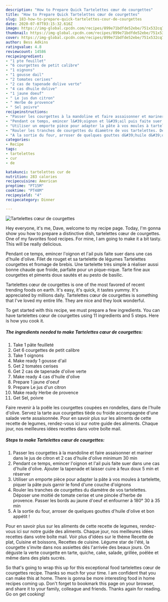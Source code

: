 ```yaml
---
description: "How to Prepare Quick Tartelettes cœur de courgettes"
title: "How to Prepare Quick Tartelettes cœur de courgettes"
slug: 183-how-to-prepare-quick-tartelettes-cour-de-courgettes
date: 2020-07-07T03:15:32.616Z
image: https://img-global.cpcdn.com/recipes/899e71bdfde52ebe/751x532cq70/tartelettes-coeur-de-courgettes-photo-principale-de-la-recette.jpg
thumbnail: https://img-global.cpcdn.com/recipes/899e71bdfde52ebe/751x532cq70/tartelettes-coeur-de-courgettes-photo-principale-de-la-recette.jpg
cover: https://img-global.cpcdn.com/recipes/899e71bdfde52ebe/751x532cq70/tartelettes-coeur-de-courgettes-photo-principale-de-la-recette.jpg
author: Bess Adkins
ratingvalue: 4.8
reviewcount: 14586
recipeingredient:
- "1 pte feuillet"
- "6 courgettes de petit calibre"
- "1 oignons"
- "1 gousse dail"
- "2 tomates cerises"
- "2 cas de tapenade dolive verte"
- "4 cas dhuile dolive"
- "1 jaune doeuf"
- " Le jus dun citron"
- " Herbe de provence"
- " Sel poivre"
recipeinstructions:
- "Passer les courgettes à la mandoline et faire assaisonner et mariner dans le jus de citron et 2 cas d&#39;huile d&#39;olive minimum 30 min"
- "Pendant ce temps, emincer l&#39;oignon et l&#39;ail puis faite suer dans une cas d&#39;huile d&#39;olive. Ajouter la tapenade et laisser cuire à feux doux 5 min et réserver"
- "Utiliser un emporte pièce pour adapter la pâte à vos moules à tartelette, piquer la pâte puis garnir le fond d&#39;une couche d&#39;oignons"
- "Rouler les tranches de courgettes du diamètre de vos tartelettes. Déposer une moitié de tomate cerise et une pincée d&#39;herbe de provence. Passer les bords au jaune d&#39;oeuf et enfourner à 180° 30 à 35 min"
- "A la sortie du four, arroser de quelques gouttes d&#39;huile d&#39;olive et bon appétit !"
categories:
- Recipe
tags:
- tartelettes
- cur
- de

katakunci: tartelettes cur de 
nutrition: 283 calories
recipecuisine: American
preptime: "PT15M"
cooktime: "PT48M"
recipeyield: "4"
recipecategory: Dinner

---
```



![Tartelettes cœur de courgettes](https://img-global.cpcdn.com/recipes/899e71bdfde52ebe/751x532cq70/tartelettes-coeur-de-courgettes-photo-principale-de-la-recette.jpg)

Hey everyone, it's me, Dave, welcome to my recipe page. Today, I'm gonna show you how to prepare a distinctive dish, tartelettes cœur de courgettes. One of my favorites food recipes. For mine, I am going to make it a bit tasty. This will be really delicious.

Pendant ce temps, emincer l&#39;oignon et l&#39;ail puis faite suer dans une cas d&#39;huile d&#39;olive. Filet de rouget et sa tartelette de légumes Tartelettes courgettes et fromage de brebis. Une tartelette très simple à réaliser aussi bonne chaude que froide, parfaite pour un pique-nique. Tarte fine aux courgettes et piments doux sautés et au pesto de basilic.

Tartelettes cœur de courgettes is one of the most favored of recent trending foods on earth. It's easy, it's quick, it tastes yummy. It's appreciated by millions daily. Tartelettes cœur de courgettes is something that I've loved my entire life. They are nice and they look wonderful.


To get started with this recipe, we must prepare a few ingredients. You can have tartelettes cœur de courgettes using 11 ingredients and 5 steps. Here is how you cook it.

<!--inarticleads1-->

##### The ingredients needed to make Tartelettes cœur de courgettes:

1. Take 1 pâte feuilleté
1. Get 6 courgettes de petit calibre
1. Take 1 oignons
1. Make ready 1 gousse d&#39;ail
1. Get 2 tomates cerises
1. Get 2 cas de tapenade d&#39;olive verte
1. Make ready 4 cas d&#39;huile d&#39;olive
1. Prepare 1 jaune d&#39;oeuf
1. Prepare  Le jus d&#39;un citron
1. Make ready  Herbe de provence
1. Get  Sel, poivre


Faire revenir à la poêle les courgettes coupées en rondelles, dans de l&#39;huile d&#39;olive. Servez la tarte aux courgettes tiède ou froide accompagnée d&#39;une salade verte assaisonnée. Pour en savoir plus sur les aliments de cette recette de legumes, rendez-vous ici sur notre guide des aliments. Chaque jour, nos meilleures idées recettes dans votre boîte mail. 

<!--inarticleads2-->

##### Steps to make Tartelettes cœur de courgettes:

1. Passer les courgettes à la mandoline et faire assaisonner et mariner dans le jus de citron et 2 cas d&#39;huile d&#39;olive minimum 30 min
1. Pendant ce temps, emincer l&#39;oignon et l&#39;ail puis faite suer dans une cas d&#39;huile d&#39;olive. Ajouter la tapenade et laisser cuire à feux doux 5 min et réserver
1. Utiliser un emporte pièce pour adapter la pâte à vos moules à tartelette, piquer la pâte puis garnir le fond d&#39;une couche d&#39;oignons
1. Rouler les tranches de courgettes du diamètre de vos tartelettes. Déposer une moitié de tomate cerise et une pincée d&#39;herbe de provence. Passer les bords au jaune d&#39;oeuf et enfourner à 180° 30 à 35 min
1. A la sortie du four, arroser de quelques gouttes d&#39;huile d&#39;olive et bon appétit !


Pour en savoir plus sur les aliments de cette recette de legumes, rendez-vous ici sur notre guide des aliments. Chaque jour, nos meilleures idées recettes dans votre boîte mail. Voir plus d&#39;idées sur le thème Recette de plat, Cuisine et boissons, Recettes de cuisine. Légume star de l&#39;été, la courgette s&#39;invite dans nos assiettes dés l&#39;arrivée des beaux jours. On déguste la verte courgette en tarte, quiche, cake, salade, grillée, poêlée et même dans des plats sucrés. 

So that's going to wrap this up for this exceptional food tartelettes cœur de courgettes recipe. Thanks so much for your time. I am confident that you can make this at home. There is gonna be more interesting food in home recipes coming up. Don't forget to bookmark this page on your browser, and share it to your family, colleague and friends. Thanks again for reading. Go on get cooking!
